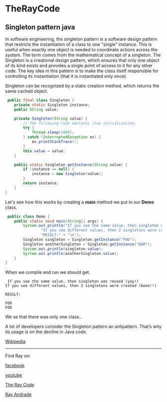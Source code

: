 # TheRayCode
## Singleton pattern java

In software engineering, the singleton pattern is a software design pattern that restricts the instantiation of a class to one "single" instance. 
This is useful when exactly one object is needed to coordinate actions across the system. The term comes from the mathematical concept of a singleton.
The Singleton is a creational design pattern, which ensures that only one object of its kind exists and provides a single point of access to it for any other code.
The key idea in this pattern is to make the class itself responsible for controlling its instantiation (that it is instantiated only once).

 Singleton can be recognized by a static creation method, which returns the same cached object.
```java
 public final class Singleton {
    private static Singleton instance;
    public String value;

    private Singleton(String value) {
        // The following code emulates slow initialization.
        try {
            Thread.sleep(1000);
        } catch (InterruptedException ex) {
            ex.printStackTrace();
        }
        this.value = value;
    }

    public static Singleton getInstance(String value) {
        if (instance == null) {
            instance = new Singleton(value);
        }
        return instance;
    }
}
```

Let's see how this works by creating a **main** method we put in our **Demo** class.
 
```java
 public class Demo {
    public static void main(String[] args) {
        System.out.println("If you see the same value, then singleton was reused (yay!)" + "\n" +
                "If you see different values, then 2 singletons were created (booo!!)" + "\n\n" +
                "RESULT:" + "\n");
        Singleton singleton = Singleton.getInstance("FOO");
        Singleton anotherSingleton = Singleton.getInstance("BAR");
        System.out.println(singleton.value);
        System.out.println(anotherSingleton.value);
    }
}
```
 When we compile and run we should get.
```run
 If you see the same value, then singleton was reused (yay!)
If you see different values, then 2 singletons were created (booo!!)

RESULT:

FOO
FOO
```
We se that there was only one class..

A lot of developers consider the Singleton pattern an antipattern. That’s why its usage is on the decline in Java code.

[Wikipedia](https://en.wikipedia.org/wiki/Singleton_pattern)

----------------------------------------------------------------------------------------------------

Find Ray on:

[facebook](https://www.facebook.com/TheRayCode/)

[youtube](https://www.youtube.com/user/AndradeRay/)

[The Ray Code](https://www.RayAndrade.com)

[Ray Andrade](https://www.RayAndrade.org)
